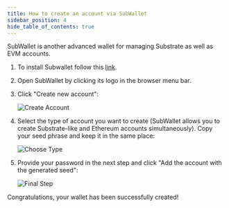 ```yaml
---
title: How to create an account via SubWallet
sidebar_position: 4
hide_table_of_contents: true
---
```


SubWallet is another advanced wallet for managing Substrate as well as EVM accounts.

1. To install Subwallet follow this [link](https://subwallet.app/download.html).

2. Open SubWallet by clicking its logo in the browser menu bar.

3. Click "Create new account":

    ![Create Account](/img/02/subwallet-add-account.png)

4. Select the type of account you want to create (SubWallet allows you to create Substrate-like and Ethereum accounts simultaneously). Copy your seed phrase and keep it in the same place:

    ![Choose Type](/img/02/subwallet-choose-type.png)

5. Provide your password in the next step and click "Add the account with the generated seed":

    ![Final Step](/img/02/subwallet-final-step.png)

Congratulations, your wallet has been successfully created!
